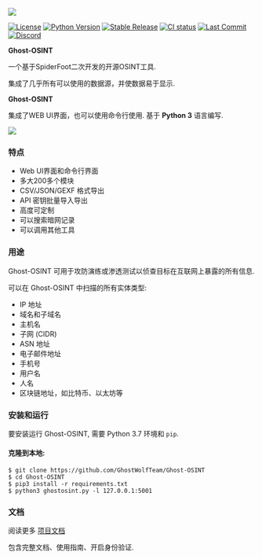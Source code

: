 <a href="https://github.com/GhostWolfTeam/Ghost-OSINT"><img src="https://raw.githubusercontent.com/GhostWolfTeam/Ghost-OSINT/main/ghostosint/static/img/ghostosint-header.png"></a>


[![License](https://img.shields.io/badge/license-GPLv2-blue.svg)](https://raw.githubusercontent.com/GhostWolfTeam/Ghost-OSINT/master/LICENSE)
[![Python Version](https://img.shields.io/badge/python-3.7+-green)](https://www.python.org)
[![Stable Release](https://img.shields.io/badge/version-3.5-blue.svg)](https://github.com/GhostWolfTeam/Ghost-OSINT/releases/tag/v3.5)
[![CI status](https://github.com/smicallef/ghostosint/workflows/Tests/badge.svg)](https://github.com/GhostWolfTeam/Ghost-OSINT/actions?query=workflow%3A"Tests")
[![Last Commit](https://img.shields.io/github/last-commit/smicallef/ghostosint)](https://github.com/GhostWolfTeam/Ghost-OSINT/commits/master)
[![Discord](https://img.shields.io/discord/770524432464216074)](https://hack.chat/?Ghost-OSINT)

**Ghost-OSINT**

一个基于SpiderFoot二次开发的开源OSINT工具.

集成了几乎所有可以使用的数据源，并使数据易于显示.

**Ghost-OSINT**

集成了WEB UI界面，也可以使用命令行使用. 基于 **Python 3** 语言编写.

<img src="https://s2.loli.net/2022/01/18/iya1WsF8DIfGwBq.png" >

### 特点

- Web UI界面和命令行界面
- 多大200多个模块
- CSV/JSON/GEXF 格式导出
- API 密钥批量导入导出
- 高度可定制
- 可以搜索暗网记录
- 可以调用其他工具

### 用途

Ghost-OSINT 可用于攻防演练或渗透测试以侦查目标在互联网上暴露的所有信息.

可以在 Ghost-OSINT 中扫描的所有实体类型:

 - IP 地址
 - 域名和子域名
 - 主机名
 - 子网 (CIDR)
 - ASN 地址
 - 电子邮件地址
 - 手机号
 - 用户名
 - 人名
 - 区块链地址，如比特币、以太坊等

### 安装和运行

要安装运行 Ghost-OSINT, 需要 Python 3.7 环境和 `pip`.

#### 克隆到本地:

```
$ git clone https://github.com/GhostWolfTeam/Ghost-OSINT
$ cd Ghost-OSINT
$ pip3 install -r requirements.txt
$ python3 ghostosint.py -l 127.0.0.1:5001
```

### 文档

阅读更多 [项目文档](https://github.com/GhostWolfTeam/Ghost-OSINT/wiki)

包含完整文档、使用指南、开启身份验证.
